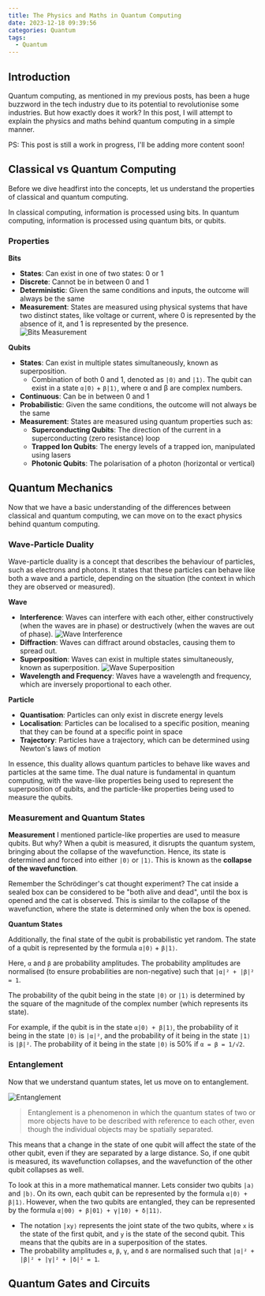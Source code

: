 ```yaml
---
title: The Physics and Maths in Quantum Computing
date: 2023-12-18 09:39:56
categories: Quantum
tags:
  - Quantum
---
```


## Introduction

Quantum computing, as mentioned in my previous posts, has been a huge buzzword in the tech industry due to its potential to revolutionise some industries. But how exactly does it work? In this post, I will attempt to explain the physics and maths behind quantum computing in a simple manner.

PS: This post is still a work in progress, I'll be adding more content soon!

## Classical vs Quantum Computing

Before we dive headfirst into the concepts, let us understand the properties of classical and quantum computing.

In classical computing, information is processed using bits. In quantum computing, information is processed using quantum bits, or qubits.

### Properties

**Bits**

- **States**: Can exist in one of two states: 0 or 1
- **Discrete**: Cannot be in between 0 and 1
- **Deterministic**: Given the same conditions and inputs, the outcome will always be the same
- **Measurement**: States are measured using physical systems that have two distinct states, like voltage or current, where 0 is represented by the absence of it, and 1 is represented by the presence.
  ![Bits Measurement](../img/quantumphymath/bits.png)

**Qubits**

- **States**: Can exist in multiple states simultaneously, known as superposition.
  - Combination of both 0 and 1, denoted as `|0⟩` and `|1⟩`. The qubit can exist in a state `α|0⟩` + `β|1⟩`, where α and β are complex numbers.
- **Continuous**: Can be in between 0 and 1
- **Probabilistic**: Given the same conditions, the outcome will not always be the same
- **Measurement**: States are measured using quantum properties such as:
  - **Superconducting Qubits**: The direction of the current in a superconducting (zero resistance) loop
  - **Trapped Ion Qubits**: The energy levels of a trapped ion, manipulated using lasers
  - **Photonic Qubits**: The polarisation of a photon (horizontal or vertical)

## Quantum Mechanics

Now that we have a basic understanding of the differences between classical and quantum computing, we can move on to the exact physics behind quantum computing.

### Wave-Particle Duality

Wave-particle duality is a concept that describes the behaviour of particles, such as electrons and photons. It states that these particles can behave like both a wave and a particle, depending on the situation (the context in which they are observed or measured).

**Wave**

- **Interference**: Waves can interfere with each other, either constructively (when the waves are in phase) or destructively (when the waves are out of phase).
  ![Wave Interference](../img/quantumphymath/waveinterference.png)
- **Diffraction**: Waves can diffract around obstacles, causing them to spread out.
- **Superposition**: Waves can exist in multiple states simultaneously, known as superposition.
  ![Wave Superposition](../img/quantumphymath/superposition.jpg)
- **Wavelength and Frequency**: Waves have a wavelength and frequency, which are inversely proportional to each other.

**Particle**

- **Quantisation**: Particles can only exist in discrete energy levels
- **Localisation**: Particles can be localised to a specific position, meaning that they can be found at a specific point in space
- **Trajectory**: Particles have a trajectory, which can be determined using Newton's laws of motion

In essence, this duality allows quantum particles to behave like waves and particles at the same time. The dual nature is fundamental in quantum computing, with the wave-like properties being used to represent the superposition of qubits, and the particle-like properties being used to measure the qubits.

### Measurement and Quantum States

**Measurement**
I mentioned particle-like properties are used to measure qubits. But why? When a qubit is measured, it disrupts the quantum system, bringing about the collapse of the wavefunction. Hence, its state is determined and forced into either `|0⟩` or `|1⟩`. This is known as the **collapse of the wavefunction**.

Remember the Schrödinger's cat thought experiment? The cat inside a sealed box can be considered to be "both alive and dead", until the box is opened and the cat is observed. This is similar to the collapse of the wavefunction, where the state is determined only when the box is opened.

**Quantum States**

Additionally, the final state of the qubit is probabilistic yet random. The state of a qubit is represented by the formula `α|0⟩` + `β|1⟩`.

Here, `α` and `β` are probability amplitudes. The probability amplitudes are normalised (to ensure probabilities are non-negative) such that `|α|² + |β|² = 1`.

The probability of the qubit being in the state `|0⟩` or `|1⟩` is determined by the square of the magnitude of the complex number (which represents its state).

For example, if the qubit is in the state `α|0⟩ + β|1⟩`, the probability of it being in the state `|0⟩` is `|α|²`, and the probability of it being in the state `|1⟩` is `|β|²`. The probability of it being in the state `|0⟩` is 50% if `α = β = 1/√2`.

### Entanglement
Now that we understand quantum states, let us move on to entanglement. 

![Entanglement](../img/quantumphymath/entanglement.webp)

> Entanglement is a phenomenon in which the quantum states of two or more objects have to be described with reference to each other, even though the individual objects may be spatially separated.

This means that a change in the state of one qubit will affect the state of the other qubit, even if they are separated by a large distance. So, if one qubit is measured, its wavefunction collapses, and the wavefunction of the other qubit collapses as well.

To look at this in a more mathematical manner. Lets consider two qubits `|a⟩` and `|b⟩`. On its own, each qubit can be represented by the formula `α|0⟩ + β|1⟩`. However, when the two qubits are entangled, they can be represented by the formula `α|00⟩ + β|01⟩ + γ|10⟩ + δ|11⟩`. 

- The notation `|xy⟩` represents the joint state of the two qubits, where `x` is the state of the first qubit, and `y` is the state of the second qubit. This means that the qubits are in a superposition of the states.
- The probability amplitudes `α`, `β`, `γ`, and `δ` are normalised such that `|α|² + |β|² + |γ|² + |δ|² = 1`.



## Quantum Gates and Circuits
